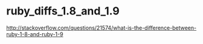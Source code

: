 # ruby_diffs_1.8_and_1.9

http://stackoverflow.com/questions/21574/what-is-the-difference-between-ruby-1-8-and-ruby-1-9
